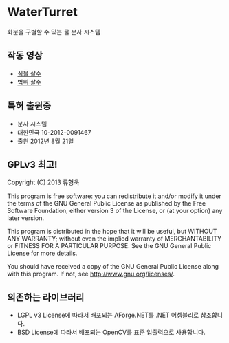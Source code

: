 WaterTurret
===========
화분을 구별할 수 있는 물 분사 시스템

작동 영상
--

- [식물 살수](http://www.youtube.com/watch?v=4O7ib85GOOE)
- [범위 살수](http://www.youtube.com/watch?v=7TxLnf3Ldrs)

특허 출원중
--
+ 분사 시스템
+ 대한민국 10-2012-0091467
+ 출원 2012년 8월 21일

GPLv3 최고!
--

Copyright (C) 2013 류형욱

This program is free software: you can redistribute it and/or modify
it under the terms of the GNU General Public License as published by
the Free Software Foundation, either version 3 of the License, or
(at your option) any later version.

This program is distributed in the hope that it will be useful,
but WITHOUT ANY WARRANTY; without even the implied warranty of
MERCHANTABILITY or FITNESS FOR A PARTICULAR PURPOSE.  See the
GNU General Public License for more details.

You should have received a copy of the GNU General Public License
along with this program.  If not, see <http://www.gnu.org/licenses/>.

의존하는 라이브러리
--
+ LGPL v3 License에 따라서 배포되는 AForge.NET를 .NET 어셈블리로 참조합니다.
+ BSD License에 따라서 배포되는 OpenCV를 표준 입출력으로 사용합니다.
